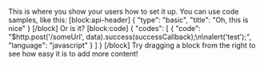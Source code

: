 This is where you show your users how to set it up. You can use code samples, like this:
[block:api-header]
{
  "type": "basic",
  "title": "Oh, this is nice"
}
[/block]
Or is it?
[block:code]
{
  "codes": [
    {
      "code": "$http.post('/someUrl', data).success(successCallback);\n\nalert('test');",
      "language": "javascript"
    }
  ]
}
[/block]
Try dragging a block from the right to see how easy it is to add more content!
